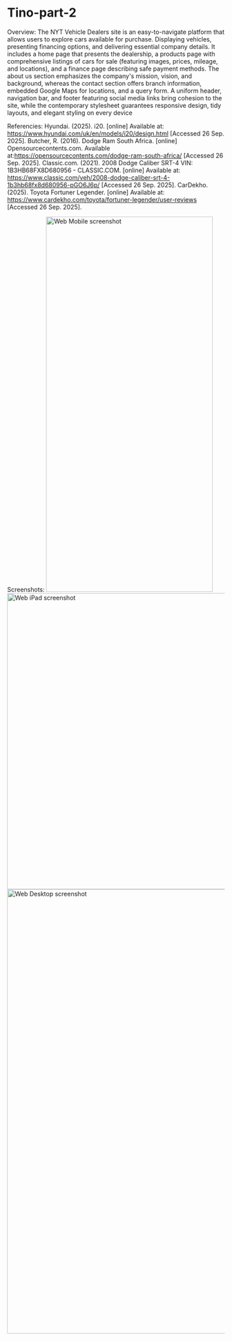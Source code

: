 # Tino-part-2
Overview:
The NYT Vehicle Dealers site is an easy-to-navigate platform that allows users to explore cars available for purchase. Displaying vehicles, presenting financing options, and delivering essential company details. It includes a home page that presents the dealership, a products page with comprehensive listings of cars for sale (featuring images, prices, mileage, and locations), and a finance page describing safe payment methods. The about us section emphasizes the company's mission, vision, and background, whereas the contact section offers branch information, embedded Google Maps for locations, and a query form. A uniform header, navigation bar, and footer featuring social media links bring cohesion to the site, while the contemporary stylesheet guarantees responsive design, tidy layouts, and elegant styling on every device

Referencies: 
Hyundai. (2025). i20. [online] Available at: https://www.hyundai.com/uk/en/models/i20/design.html [Accessed 26 Sep. 2025].
Butcher, R. (2016). Dodge Ram South Africa. [online] Opensourcecontents.com. Available at:https://opensourcecontents.com/dodge-ram-south-africa/ [Accessed 26 Sep. 2025].
Classic.com. (2021). 2008 Dodge Caliber SRT-4 VIN: 1B3HB68FX8D680956 - CLASSIC.COM. [online] Available at: https://www.classic.com/veh/2008-dodge-caliber-srt-4-1b3hb68fx8d680956-pGO6J6p/ [Accessed 26 Sep. 2025].
CarDekho. (2025). Toyota Fortuner Legender. [online] Available at: https://www.cardekho.com/toyota/fortuner-legender/user-reviews [Accessed 26 Sep. 2025].


Screenshots:
<img width="386" height="868" alt="Web Mobile screenshot" src="https://github.com/user-attachments/assets/dc61eeea-7a37-402b-9436-4b47030e2b2e" />
<img width="509" height="685" alt="Web iPad screenshot" src="https://github.com/user-attachments/assets/c8935ed5-8558-47ca-9721-19cdf3461fcf" />
<img width="1920" height="1028" alt="Web Desktop screenshot " src="https://github.com/user-attachments/assets/7dab4832-c10c-4501-a1a0-fc6c95df24dd" />
